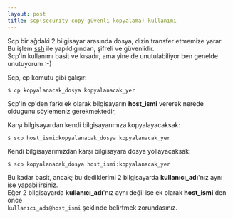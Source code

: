 ```yaml
---
layout: post
title: scp(security copy-güvenli kopyalama) kullanımı
---
```


Scp bir ağdaki 2  bilgisayar arasında dosya, dizin transfer etmemize yarar.  
Bu işlem [ssh](http://gdemir.me/907/ssh-kimlik-tasi) ile yapıldıgından, şifreli ve güvenlidir.  
Scp'in kullanımı basit ve kısadır, ama yine de unutulabiliyor ben genelde unutuyorum :-)

Scp, cp komutu gibi çalışır:

`$ cp kopyalanacak_dosya kopyalanacak_yer`

Scp'in cp'den farkı ek olarak bilgisayarın **host_ismi** vererek nerede oldugunu söylemeniz gerekmektedir,

Karşı bilgisayardan kendi bilgisayarımıza kopyalayacaksak:

`$ scp host_ismi:kopyalanacak_dosya kopyalanacak_yer`

Kendi bilgisayarımızdan karşı bilgisayara dosya yollayacaksak:

`$ scp kopyalanacak_dosya host_ismi:kopyalanacak_yer`

Bu kadar basit, ancak; bu dediklerimi 2 bilgisayarda **kullanıcı_adı**'nız aynı ise yapabilirsiniz.  
Eğer 2 bilgisayarda **kullanıcı_adı**'nız aynı değil ise ek olarak **host_ismi**'den önce  
`kullanıcı_adı@host_ismi` şeklinde belirtmek zorundasınız.

